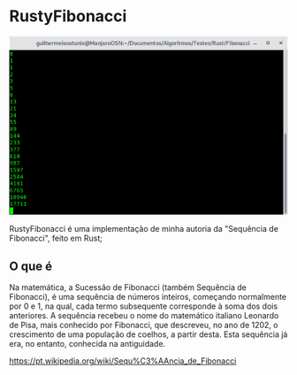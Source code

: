 # RustyFibonacci

![Screenshot](rustyfibonacci.png)

RustyFibonacci é uma implementação de minha autoria da "Sequência de Fibonacci", feito em Rust;

## O que é

Na matemática, a Sucessão de Fibonacci (também Sequência de Fibonacci), é uma sequência de números inteiros, começando normalmente por 0 e 1, na qual, cada termo subsequente corresponde à soma dos dois anteriores. A sequência recebeu o nome do matemático italiano Leonardo de Pisa, mais conhecido por Fibonacci, que descreveu, no ano de 1202, o crescimento de uma população de coelhos, a partir desta. Esta sequência já era, no entanto, conhecida na antiguidade.

https://pt.wikipedia.org/wiki/Sequ%C3%AAncia_de_Fibonacci

